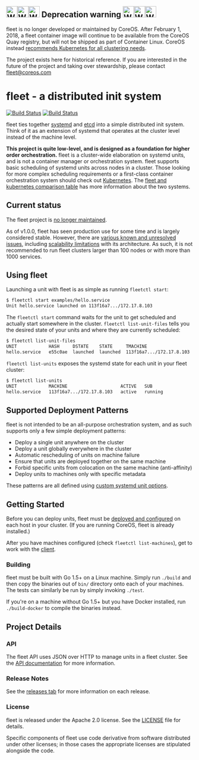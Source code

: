 ## <img src="Documentation/achtung.png" alt="WARNING" width="30" height="30"><img src="Documentation/achtung.png" alt="WARNING" width="30" height="30"><img src="Documentation/achtung.png" alt="WARNING" width="30" height="30"> Deprecation warning <img src="Documentation/achtung.png" alt="WARNING" width="30" height="30"><img src="Documentation/achtung.png" alt="WARNING" width="30" height="30"><img src="Documentation/achtung.png" alt="WARNING" width="30" height="30"><a name="deprecation-warning"></a>
fleet is no longer developed or maintained by CoreOS. After February 1, 2018, a fleet container image will continue to be available from the CoreOS Quay registry, but will not be shipped as part of Container Linux. CoreOS instead [recommends Kubernetes for all clustering needs](https://coreos.com/blog/migrating-from-fleet-to-kubernetes.html).

The project exists here for historical reference. If you are interested in the future of the project and taking over stewardship, please contact fleet@coreos.com

# fleet - a distributed init system

[![Build Status](https://travis-ci.org/coreos/fleet.png?branch=master)](https://travis-ci.org/coreos/fleet)
[![Build Status](https://semaphoreci.com/api/v1/coreos/fleet/branches/master/badge.svg)](https://semaphoreci.com/coreos/fleet)

fleet ties together [systemd][coreos-systemd] and [etcd][etcd] into a simple distributed init system. Think of it as an extension of systemd that operates at the cluster level instead of the machine level.

**This project is quite low-level, and is designed as a foundation for higher order orchestration.** fleet is a cluster-wide elaboration on systemd units, and is not a container manager or orchestration system. fleet supports basic scheduling of systemd units across nodes in a cluster. Those looking for more complex scheduling requirements or a first-class container orchestration system should check out [Kubernetes][kubernetes]. The [fleet and kubernetes comparison table][fleet-vs-k8s] has more information about the two systems.

## Current status

The fleet project is [no longer maintained](#deprecation-warning).

As of v1.0.0, fleet has seen production use for some time and is largely considered stable.
However, there are [various known and unresolved issues](https://github.com/coreos/fleet/issues), including [scalability limitations][fleet-scaling] with its architecture.
As such, it is not recommended to run fleet clusters larger than 100 nodes or with more than 1000 services.

## Using fleet

Launching a unit with fleet is as simple as running `fleetctl start`:

```sh
$ fleetctl start examples/hello.service
Unit hello.service launched on 113f16a7.../172.17.8.103
```

The `fleetctl start` command waits for the unit to get scheduled and actually start somewhere in the cluster.
`fleetctl list-unit-files` tells you the desired state of your units and where they are currently scheduled:

```sh
$ fleetctl list-unit-files
UNIT            HASH     DSTATE    STATE     TMACHINE
hello.service   e55c0ae  launched  launched  113f16a7.../172.17.8.103
```

`fleetctl list-units` exposes the systemd state for each unit in your fleet cluster:

```sh
$ fleetctl list-units
UNIT            MACHINE                    ACTIVE   SUB
hello.service   113f16a7.../172.17.8.103   active   running
```

## Supported Deployment Patterns

fleet is not intended to be an all-purpose orchestration system, and as such supports only a few simple deployment patterns:

* Deploy a single unit anywhere on the cluster
* Deploy a unit globally everywhere in the cluster
* Automatic rescheduling of units on machine failure
* Ensure that units are deployed together on the same machine
* Forbid specific units from colocation on the same machine (anti-affinity)
* Deploy units to machines only with specific metadata

These patterns are all defined using [custom systemd unit options][unit-files].

## Getting Started

Before you can deploy units, fleet must be [deployed and configured][deploy-and-configure] on each host in your cluster. (If you are running CoreOS, fleet is already installed.)

After you have machines configured (check `fleetctl list-machines`), get to work with the [client][using-the-client.md].

### Building

fleet must be built with Go 1.5+ on a Linux machine. Simply run `./build` and then copy the binaries out of `bin/` directory onto each of your machines. The tests can similarly be run by simply invoking `./test`.

If you're on a machine without Go 1.5+ but you have Docker installed, run `./build-docker` to compile the binaries instead.

## Project Details

### API

The fleet API uses JSON over HTTP to manage units in a fleet cluster.
See the [API documentation][api-doc] for more information.

### Release Notes

See the [releases tab][releases] for more information on each release.

### License

fleet is released under the Apache 2.0 license. See the [LICENSE][license] file for details.

Specific components of fleet use code derivative from software distributed under other licenses; in those cases the appropriate licenses are stipulated alongside the code.

[api-doc]: Documentation/api-v1.md
[contributing]: CONTRIBUTING.md
[coreos-systemd]: https://github.com/coreos/docs/blob/master/os/getting-started-with-systemd.md
[deploy-and-configure]: Documentation/deployment-and-configuration.md
[etcd]: https://github.com/coreos/etcd
[fleet-scaling]: Documentation/fleet-scaling.md
[fleet-vs-k8s]: Documentation/fleet-k8s-compared.md
[kubernetes]: http://kubernetes.io
[license]: LICENSE
[maintainers]: MAINTAINERS
[releases]: https://github.com/coreos/fleet/releases
[unit-files]: Documentation/unit-files-and-scheduling.md#fleet-specific-options
[using-the-client.md]: Documentation/using-the-client.md

